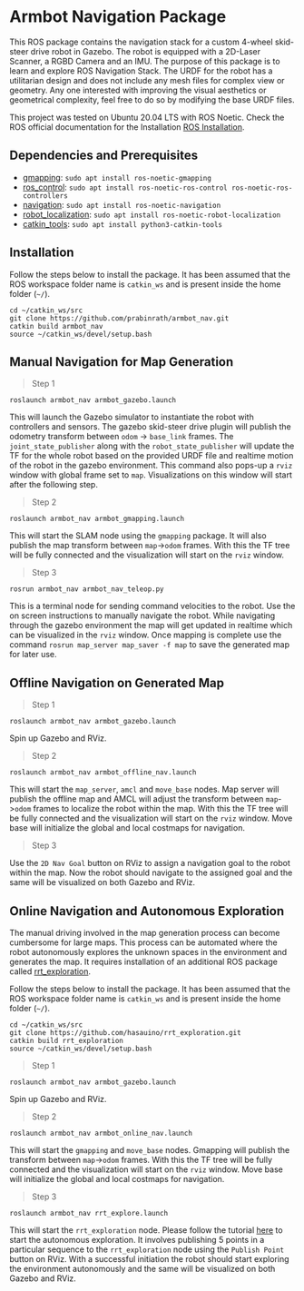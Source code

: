 # Armbot Navigation Package
This ROS package contains the navigation stack for a custom 4-wheel skid-steer drive robot in Gazebo. The robot is equipped with a 2D-Laser Scanner, a RGBD Camera and an IMU. The purpose of this package is to learn and explore ROS Navigation Stack. The URDF for the robot has a utilitarian design and does not include any mesh files for complex view or geometry. Any one interested with improving the visual aesthetics or geometrical complexity, feel free to do so by modifying the base URDF files.

This project was tested on Ubuntu 20.04 LTS with ROS Noetic. Check the ROS official documentation for the Installation [ROS Installation](http://wiki.ros.org/noetic/Installation/Ubuntu).

## Dependencies and Prerequisites
- [gmapping](http://wiki.ros.org/gmapping): `sudo apt install ros-noetic-gmapping`
- [ros_control](http://wiki.ros.org/ros_control): `sudo apt install ros-noetic-ros-control ros-noetic-ros-controllers`
- [navigation](http://wiki.ros.org/navigation): `sudo apt install ros-noetic-navigation`
- [robot_localization](http://docs.ros.org/en/noetic/api/robot_localization/html/index.html): `sudo apt install ros-noetic-robot-localization`
- [catkin_tools](https://catkin-tools.readthedocs.io/en/latest/installing.html): `sudo apt install python3-catkin-tools`

## Installation
Follow the steps below to install the package. It has been assumed that the ROS workspace folder name is `catkin_ws` and is present inside the home folder (`~/`). 
```
cd ~/catkin_ws/src
git clone https://github.com/prabinrath/armbot_nav.git
catkin build armbot_nav
source ~/catkin_ws/devel/setup.bash
```

## Manual Navigation for Map Generation
> Step 1
```
roslaunch armbot_nav armbot_gazebo.launch
```
This will launch the Gazebo simulator to instantiate the robot with controllers and sensors. The gazebo skid-steer drive plugin will publish the odometry transform between `odom` -> `base_link` frames. The `joint_state_publisher` along with the `robot_state_publisher` will update the TF for the whole robot based on the provided URDF file and realtime motion of the robot in the gazebo environment. This command also pops-up a `rviz` window with global frame set to `map`. Visualizations on this window will start after the following step.
> Step 2
```
roslaunch armbot_nav armbot_gmapping.launch
```
This will start the SLAM node using the `gmapping` package. It will also publish the map transform between `map`->`odom` frames. With this the TF tree will be fully connected and the visualization will start on the `rviz` window. 
> Step 3
```
rosrun armbot_nav armbot_nav_teleop.py
```
This is a terminal node for sending command velocities to the robot. Use the on screen instructions to manually navigate the robot. While navigating through the gazebo environment the map will get updated in realtime which can be visualized in the `rviz` window. Once mapping is complete use the command `rosrun map_server map_saver -f map` to save the generated map for later use.

## Offline Navigation on Generated Map
> Step 1
```
roslaunch armbot_nav armbot_gazebo.launch
```
Spin up Gazebo and RViz.
> Step 2
```
roslaunch armbot_nav armbot_offline_nav.launch 
```
This will start the `map_server`, `amcl` and `move_base` nodes. Map server will publish the offline map and AMCL will adjust the transform between `map`->`odom` frames to localize the robot within the map. With this the TF tree will be fully connected and the visualization will start on the `rviz` window. Move base will initialize the global and local costmaps for navigation.
> Step 3

Use the `2D Nav Goal` button on RViz to assign a navigation goal to the robot within the map. Now the robot should navigate to the assigned goal and the same will be visualized on both Gazebo and RViz.

## Online Navigation and Autonomous Exploration
The manual driving involved in the map generation process can become cumbersome for large maps. This process can be automated where the robot autonomously explores the unknown spaces in the environment and generates the map. It requires installation of an additional ROS package called [rrt_exploration](http://wiki.ros.org/rrt_exploration). 

Follow the steps below to install the package. It has been assumed that the ROS workspace folder name is `catkin_ws` and is present inside the home folder (`~/`). 
```
cd ~/catkin_ws/src
git clone https://github.com/hasauino/rrt_exploration.git
catkin build rrt_exploration
source ~/catkin_ws/devel/setup.bash
```

> Step 1
```
roslaunch armbot_nav armbot_gazebo.launch
```
Spin up Gazebo and RViz.
> Step 2
```
roslaunch armbot_nav armbot_online_nav.launch 
```
This will start the `gmapping` and `move_base` nodes. Gmapping will publish the transform between `map`->`odom` frames. With this the TF tree will be fully connected and the visualization will start on the `rviz` window. Move base will initialize the global and local costmaps for navigation.
> Step 3
```
roslaunch armbot_nav rrt_explore.launch
```
This will start the `rrt_exploration` node. Please follow the tutorial [here](http://wiki.ros.org/rrt_exploration/Tutorials/singleRobot) to start the autonomous exploration. It involves publishing 5 points in a particular sequence to the `rrt_exploration` node using the `Publish Point` button on RViz. With a successful initiation the robot should start exploring the environment autonomously and the same will be visualized on both Gazebo and RViz.